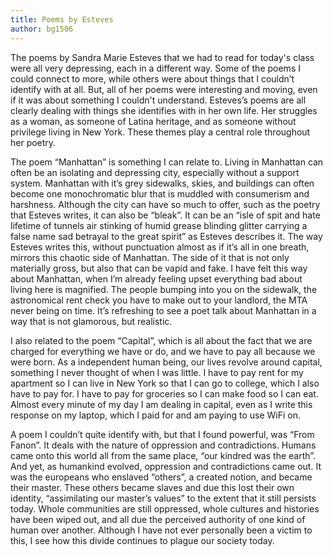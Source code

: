 ```yaml
---
title: Poems by Esteves
author: bg1506
---
```

The poems by Sandra Marie Esteves that we had to read for today's class were all very depressing, each in a different way. Some of the poems I could connect to more, while others were about things that I couldn’t identify with at all. But, all of her poems were interesting and moving, even if it was about something I couldn't understand. Esteves’s poems are all clearly dealing with things she identifies with in her own life. Her struggles as a woman, as someone of Latina heritage, and as someone without privilege living in New York. These themes play a central role throughout her poetry.  

The poem “Manhattan” is something I can relate to. Living in Manhattan can often be an isolating and depressing city, especially without a support system. Manhattan with it’s grey sidewalks, skies, and buildings can often become one monochromatic blur that is muddled with consumerism and harshness. Although the city can have so much to offer, such as the poetry that Esteves writes, it can also be “bleak”. It can be an “isle of spit and hate lifetime of tunnels air stinking of humid grease blinding glitter carrying a false name sad betrayal to the great spirit” as Esteves describes it. The way Esteves writes this, without punctuation almost as if it’s all in one breath, mirrors this chaotic side of Manhattan. The side of it that is not only materially gross, but also that can be vapid and fake. I have felt this way about Manhattan, when I’m already feeling upset everything bad about living here is magnified. The people bumping into you on the sidewalk, the astronomical rent check you have to make out to your landlord, the MTA never being on time. It’s refreshing to see a poet talk about Manhattan in a way that is not glamorous, but realistic.

I also related to the poem “Capital”, which is all about the fact that we are charged for everything we have or do, and we have to pay all because we were born. As a independent human being, our lives revolve around capital, something I never thought of when I was little. I have to pay rent for my apartment so I can live in New York so that I can go to college, which I also have to pay for. I have to pay for groceries so I can make food so I can eat. Almost every minute of my day I am dealing in capital, even as I write this response on my laptop, which I paid for and am paying to use WiFi on.

A poem I couldn’t quite identify with, but that I found powerful, was “From Fanon”. It deals with the nature of oppression and contradictions. Humans came onto this world all from the same place, “our kindred was the earth”. And yet, as humankind evolved, oppression and contradictions came out. It was the europeans who enslaved “others”, a created notion, and became their master. These others became slaves and due this lost their own identity, “assimilating our master’s values” to the extent that it still persists today. Whole communities are still oppressed, whole cultures and histories have been wiped out, and all due the perceived authority of one kind of human over another. Although I have not ever personally been a victim to this, I see how this divide continues to plague our society today.
